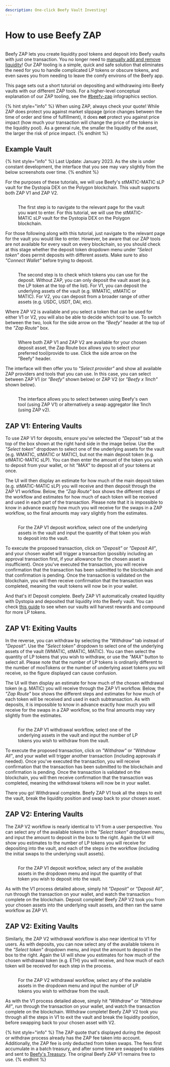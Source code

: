 ```yaml
---
description: One-click Beefy Vault Investing!
---
```


# How to use Beefy ZAP

<figure><img src="../../.gitbook/assets/1_click (1).png" alt=""><figcaption></figcaption></figure>

Beefy ZAP lets you create liquidity pool tokens and deposit into Beefy vaults with just one transaction. You no longer need to [manually add and remove liquidity](how-to-add-remove-liquidity.md)! Our ZAP tooling is a simple, quick and safe solution that eliminates the need for you to handle complicated LP tokens or obscure tokens, and even saves you from needing to leave the comfy environs of the Beefy app.

This page sets out a short tutorial on depositing and withdrawing into Beefy vaults with our different ZAP tools. For a higher-level conceptual explanation of our ZAP tooling, see the [#beefy-zap](../infographics.md#beefy-zap "mention") infographics section.&#x20;

{% hint style="info" %}
When using ZAP, always check your quote! While ZAP does protect you against market slippage (price changes between the time of order and time of fulfillment), it does **not** protect you against price impact (how much your transaction will change the price of the tokens in the liquidity pool). As a general rule, the smaller the liquidity of the asset, the larger the risk of price impact.
{% endhint %}

## Example Vault

{% hint style="info" %}
Last Update: January 2023. As the site is under constant development, the interface that you see may vary slightly from the below screenshots over time.
{% endhint %}

For the purposes of these tutorials, we will use Beefy's stMATIC-MATIC sLP vault for the Dystopia DEX on the Polygon blockchain. This vault supports both ZAP V1 and ZAP V2.&#x20;

<figure><img src="../../.gitbook/assets/Example Vault.png" alt=""><figcaption><p>The first step is to navigate to the relevant page for the vault you want to enter. For this tutorial, we will use the stMATIC-MATIC sLP vault for the Dystopia DEX on the Polygon blockchain.</p></figcaption></figure>

For those following along with this tutorial, just navigate to the relevant page for the vault you would like to enter. However, be aware that our ZAP tools are not available for every vault on every blockchain, so you should check at this stage whether the deposit token dropdown menu under _"Select token"_ does permit deposits with different assets. Make sure to also _"Connect Wallet"_ before trying to deposit.&#x20;

<figure><img src="../../.gitbook/assets/Example Select Token.png" alt=""><figcaption><p>The second step is to check which tokens you can use for the deposit. Without ZAP, you can only deposit the vault asset (e.g. the LP token at the top of the list). For V1, you can deposit the underlying assets of the vault (e.g. WMATIC, stMATIC or MATIC). For V2, you can deposit from a broader range of other assets (e.g. USDC, USDT, DAI, etc).</p></figcaption></figure>

Where ZAP V2 is available and you select a token that can be used for either V1 or V2, you will also be able to decide which tool to use. To switch between the two, look for the side arrow on the _"Beefy"_ header at the top of the _"Zap Route"_ box.

<figure><img src="../../.gitbook/assets/V2 - Provider Choice.png" alt=""><figcaption><p>Where both ZAP V1 and ZAP V2 are available for your chosen deposit asset, the Zap Route box allows you to select your preferred tool/provide to use. Click the side arrow on the "Beefy" header.</p></figcaption></figure>

The interface will then offer you to _"Select provider"_ and show all available ZAP providers and tools that you can use. In this case, you can select between ZAP V1 (or _"Beefy"_ shown below) or ZAP V2 (or _"Beefy x 1inch"_ shown below).

<figure><img src="../../.gitbook/assets/V2 - Select a provider.png" alt=""><figcaption><p>The interface allows you to select between using Beefy's own tool (using ZAP V1) or alternatively a swap aggregator like 1inch (using ZAP v2).</p></figcaption></figure>

## ZAP V1: Entering Vaults

To use ZAP V1 for deposits, ensure you've selected the _"Deposit"_ tab at the top of the box shown at the right hand side in the image below. Use the _"Select token"_ dropdown to select one of the underlying assets for the vault (e.g. WMATIC, stMATIC or MATIC), but not the main deposit token (e.g. stMATIC-MATIC sLP). You can then enter the amount of the token you wish to deposit from your wallet, or hit _"MAX"_ to deposit all of your tokens at once.

The UI will then display an estimate for how much of the main deposit token (e.g. stMATIC-MATIC sLP) you will receive and then deposit through the ZAP V1 workflow. Below, the _"Zap Route"_ box shows the different steps of the workflow and estimates for how much of each token will be received and used in each part of the transaction. Please note that it is impossible to know in advance exactly how much you will receive for the swaps in a ZAP workflow, so the final amounts may vary slightly from the estimates.

<figure><img src="../../.gitbook/assets/V1 - Deposit.png" alt=""><figcaption><p>For the ZAP V1 deposit workflow, select one of the underlying assets in the vault and input the quantity of that token you wish to deposit into the vault.</p></figcaption></figure>

To execute the proposed transaction, click on _"Deposit"_ or _"Deposit All"_, and your chosen wallet will trigger a transaction (possibly including an approval transaction first, if your allowance for the chosen asset is insufficient). Once you've executed the transaction, you will receive confirmation that the transaction has been submitted to the blockchain and that confirmation is pending. Once the transaction is validated on the blockchain, you will then receive confirmation that the transaction was completed, meaning the vault tokens will now be in your wallet.

And that's it! Deposit complete. Beefy ZAP V1 automatically created liquidity with Dystopia and deposited that liquidity into the Beefy vault. You can check [this guide](how-to-check-harvesting-compounding-rate.md) to see when our vaults will harvest rewards and compound for more LP tokens.

## ZAP V1: Exiting Vaults

In the reverse, you can withdraw by selecting the _"Withdraw"_ tab instead of _"Deposit"_. Use the _"Select token"_ dropdown to select one of the underlying assets of the vault (WMATIC, stMATIC, MATIC). You can then select the quantity of LP tokens that you wish to withdraw, or use the _"MAX"_ button to select all. Please note that the number of LP tokens is ordinarily different to the number of mooTokens or the number of underlying asset tokens you will receive, so the figure displayed can cause confusion.

The UI will then display an estimate for how much of the chosen withdrawal token (e.g. MATIC) you will receive through the ZAP V1 workflow. Below, the _"Zap Route"_ box shows the different steps and estimates for how much of each token will be received and used in each subtransaction. As with deposits, it is impossible to know in advance exactly how much you will receive for the swaps in a ZAP workflow, so the final amounts may vary slightly from the estimates.

<figure><img src="../../.gitbook/assets/V1 - Withdraw.png" alt=""><figcaption><p>For the ZAP V1 withdrawal workflow, select one of the underlying assets in the vault and input the number of LP tokens you wish to withdraw from the vault.</p></figcaption></figure>

To execute the proposed transaction, click on _"Withdraw"_ or _"Withdraw All"_, and your wallet will trigger another transaction (including approvals if needed). Once you've executed the transaction, you will receive confirmation that the transaction has been submitted to the blockchain and confirmation is pending. Once the transaction is validated on the blockchain, you will then receive confirmation that the transaction was completed, meaning the withdrawal tokens will now be in your wallet.

There you go! Withdrawal complete. Beefy ZAP V1 took all the steps to exit the vault, break the liquidity position and swap back to your chosen asset.

## ZAP V2: Entering Vaults

The ZAP V2 workflow is nearly identical to V1 from a user perspective. You can select any of the available tokens in the _"Select token"_ dropdown menu, and input the amount to deposit in the box to the right. Again the UI will show you estimates to the number of LP tokens you will receive for depositing into the vault, and each of the steps in the workflow (including the initial swaps to the underlying vault assets).

<figure><img src="../../.gitbook/assets/V2 - Deposit.png" alt=""><figcaption><p>For the ZAP V1 deposit workflow, select any of the available assets in the dropdown menu and input the quantity of that token you wish to deposit into the vault.</p></figcaption></figure>

As with the V1 process detailed above, simply hit _"Deposit"_ or _"Deposit All"_, run through the transaction on your wallet, and watch the transaction complete on the blockchain. Deposit complete! Beefy ZAP V2 took you from your chosen assets into the underlying vault assets, and then ran the same workflow as ZAP V1.&#x20;

## ZAP V2: Exiting Vaults

Similarly, the ZAP V2 withdrawal workflow is also near identical to V1 for users. As with deposits, you can now select any of the available tokens in the _"Select token"_ dropdown menu, and input the amount to deposit in the box to the right. Again the UI will show you estimates for how much of the chosen withdrawal token (e.g. ETH) you will receive, and how much of each token will be received for each step in the process.

<figure><img src="../../.gitbook/assets/V2 - Withdraw.png" alt=""><figcaption><p>For the ZAP V2 withdrawal workflow, select any of the available assets in the dropdown menu and input the number of LP tokens you wish to withdraw from the vault.</p></figcaption></figure>

As with the V1 process detailed above, simply hit _"Withdraw"_ or _"Withdraw All"_, run through the transaction on your wallet, and watch the transaction complete on the blockchain. Withdraw complete! Beefy ZAP V2 took you through all the steps in V1 to exit the vault and break the liquidity position, before swapping back to your chosen asset with V2.&#x20;

{% hint style="info" %}
The ZAP quote that's displayed during the deposit or withdraw process already has the ZAP fee taken into account. Additionally, the ZAP fee is only deducted from token swaps. The fees first accumulate in a batch treasury, and after some time are swapped to stables and sent to [Beefy's Treasury](https://app.beefy.com/treasury). The original Beefy ZAP V1 remains free to use.
{% endhint %}
